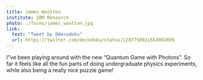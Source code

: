 ```yaml
---
title: James Wootton
institute: IBM Research
photo: ./faces/james_wootton.jpg
link:
  text: "Tweet by @decodoku"
  url: https://twitter.com/decodoku/status/1287758921654992899
---
```


I”ve been playing around with the new “Quantum Game with Photons”. So far it feels like all the fun parts of doing undergraduate physics experiments, while also being a really nice puzzle game!
